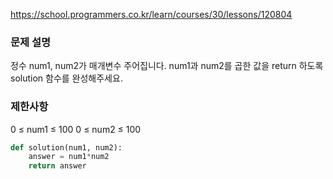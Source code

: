 https://school.programmers.co.kr/learn/courses/30/lessons/120804

### 문제 설명
정수 num1, num2가 매개변수 주어집니다. num1과 num2를 곱한 값을 return 하도록 solution 함수를 완성해주세요.

### 제한사항
0 ≤ num1 ≤ 100
0 ≤ num2 ≤ 100

```python
def solution(num1, num2):
    answer = num1*num2
    return answer
```